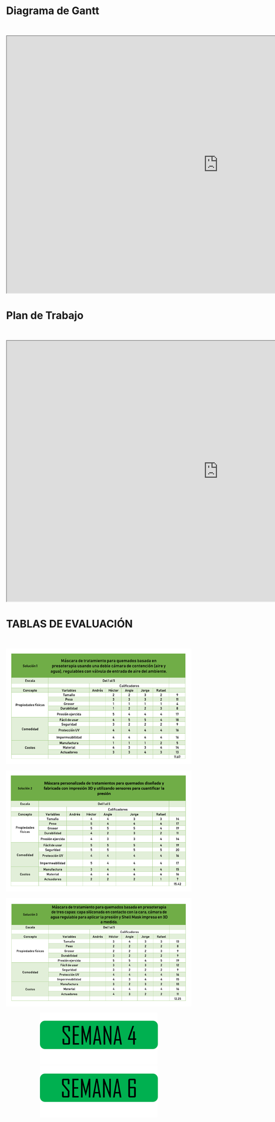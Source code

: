 <h1>Diagrama de Gantt </h1> <br>
 <p align="center"><iframe src="https://instagantt.com/shared/s/AKP0ekFC4VcoNlREzAVQ/latest" width="1150" height="700"></iframe></p>

<h1>Plan de Trabajo</h1> <br>
  
  <p align="center"><iframe src="https://docs.google.com/spreadsheets/d/e/2PACX-1vRCrRrgpqYmBiuwkfiTDlqcV7c6PMCoq-FCTs3eWeQCNn2P-Qf-QORE6-E013LzVulpMtJTgeMcvpXb/pubhtml?widget=true&headers=false" width="1150" height="710"></iframe></p>


<h1>TABLAS DE EVALUACIÓN </h1> <br>
<p>
 
<p><img src="img/tablaevaluacion1.jpg"><p>

<p>
<p>
 
<p><img src="img/tablaevaluacion2.jpg"><p>

<p>

<p>
 
<p><img src="img/tablaevaluacion3.png"><p>
<p>
 <center>
<a href="semana4.html"> <img src="img/semana4.png"></a> 
<a href="semana6.html"> <img src="img/semana6.png"></a>
</center>
